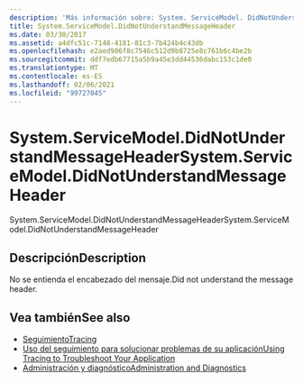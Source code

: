 ```yaml
---
description: 'Más información sobre: System. ServiceModel. DidNotUnderstandMessageHeader'
title: System.ServiceModel.DidNotUnderstandMessageHeader
ms.date: 03/30/2017
ms.assetid: a4dfc51c-7148-4181-81c3-7b424b4c43db
ms.openlocfilehash: e2aed906f8c7546c512d9b8725e8c761b6c4be2b
ms.sourcegitcommit: ddf7edb67715a5b9a45e3dd44536dabc153c1de0
ms.translationtype: MT
ms.contentlocale: es-ES
ms.lasthandoff: 02/06/2021
ms.locfileid: "99727045"
---
```

# <a name="systemservicemodeldidnotunderstandmessageheader"></a><span data-ttu-id="4814b-103">System.ServiceModel.DidNotUnderstandMessageHeader</span><span class="sxs-lookup"><span data-stu-id="4814b-103">System.ServiceModel.DidNotUnderstandMessageHeader</span></span>

<span data-ttu-id="4814b-104">System.ServiceModel.DidNotUnderstandMessageHeader</span><span class="sxs-lookup"><span data-stu-id="4814b-104">System.ServiceModel.DidNotUnderstandMessageHeader</span></span>  
  
## <a name="description"></a><span data-ttu-id="4814b-105">Descripción</span><span class="sxs-lookup"><span data-stu-id="4814b-105">Description</span></span>  

 <span data-ttu-id="4814b-106">No se entienda el encabezado del mensaje.</span><span class="sxs-lookup"><span data-stu-id="4814b-106">Did not understand the message header.</span></span>  
  
## <a name="see-also"></a><span data-ttu-id="4814b-107">Vea también</span><span class="sxs-lookup"><span data-stu-id="4814b-107">See also</span></span>

- [<span data-ttu-id="4814b-108">Seguimiento</span><span class="sxs-lookup"><span data-stu-id="4814b-108">Tracing</span></span>](index.md)
- [<span data-ttu-id="4814b-109">Uso del seguimiento para solucionar problemas de su aplicación</span><span class="sxs-lookup"><span data-stu-id="4814b-109">Using Tracing to Troubleshoot Your Application</span></span>](using-tracing-to-troubleshoot-your-application.md)
- [<span data-ttu-id="4814b-110">Administración y diagnóstico</span><span class="sxs-lookup"><span data-stu-id="4814b-110">Administration and Diagnostics</span></span>](../index.md)
